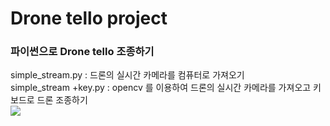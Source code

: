 # Drone tello project
### 파이썬으로  Drone tello 조종하기
simple_stream.py : 드론의 실시간 카메라를 컴퓨터로 가져오기  
simple_stream +key.py : opencv 를 이용하여 드론의 실시간 카메라를 가져오고 키보드로 드론 조종하기  
<img src='https://github.com/ChangSeonKim/test_tello/blob/main/drone.jpg'  />